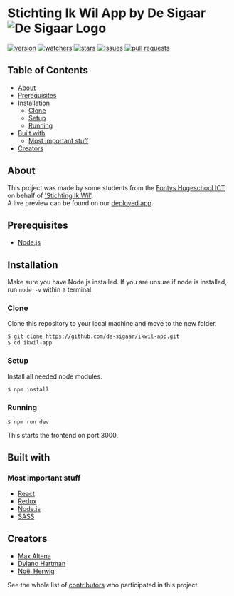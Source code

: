 # Stichting Ik Wil App by De Sigaar ![De Sigaar Logo](https://i.gyazo.com/2139de3348632e93be61757115a7e395.png)

[![version](https://img.shields.io/github/package-json/v/de-sigaar/ikwil-app)](https://github.com/de-sigaar/ikwil-app)
[![watchers](https://img.shields.io/github/watchers/de-sigaar/ikwil-app)](https://github.com/de-sigaar/ikwil-app/watchers)
[![stars](https://img.shields.io/github/stars/de-sigaar/ikwil-app)](https://github.com/de-sigaar/ikwil-app/stargazers)
[![issues](https://img.shields.io/github/issues/de-sigaar/ikwil-app)](https://github.com/de-sigaar/ikwil-app/issues)
[![pull requests](https://img.shields.io/github/issues-pr/de-sigaar/ikwil-app)](https://github.com/de-sigaar/ikwil-app/pulls)

## Table of Contents

- [About](#about)
- [Prerequisites](#prerequisites)
- [Installation](#installation)
  - [Clone](#clone)
  - [Setup](#setup)
  - [Running](#running)
- [Built with](#built-with)
  - [Most important stuff](#most-important-stuff)
- [Creators](#creators)

## About

This project was made by some students from the [Fontys Hogeschool ICT](https://fontys.nl/hbo-ict/) on behalf of ['Stichting Ik Wil'](http://www.stichtingikwil.nl/).  
A live preview can be found on our [deployed app](https://github.com/de-sigaar/ikwil-app).

## Prerequisites

- [Node.js](https://nodejs.org/)

## Installation

Make sure you have Node.js installed. If you are unsure if node is installed, run `node -v` within a terminal.

### Clone

Clone this repository to your local machine and move to the new folder.

```
$ git clone https://github.com/de-sigaar/ikwil-app.git
$ cd ikwil-app
```

### Setup

Install all needed node modules.

```
$ npm install
```

### Running

```
$ npm run dev
```

This starts the frontend on port 3000.

## Built with

### Most important stuff

- [React](https://reactjs.org/)
- [Redux](https://redux.js.org/)
- [Node.js](https://nodejs.org/)
- [SASS](https://sass-lang.com/)

## Creators

- [Max Altena](https://github.com/MaxAltena)
- [Dylano Hartman](https://github.com/DylanoH)
- [Noël Herwig](https://github.com/Chiloz)

See the whole list of [contributors](https://github.com/de-sigaar/ikwil-app/contributors) who participated in this project.
